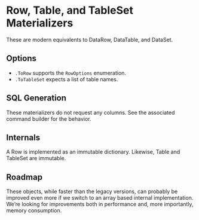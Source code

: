 ﻿# Row, Table, and TableSet Materializers

These are modern equivalents to DataRow, DataTable, and DataSet.

## Options

* `.ToRow` supports the `RowOptions` enumeration.
* `.ToTableSet` expects a list of table names.

## SQL Generation

These materializers do not request any columns. See the associated command builder for the behavior.

## Internals

A Row is implemented as an immutable dictionary. Likewise, Table and TableSet are immutable.

## Roadmap

These objects, while faster than the legacy versions, can probably be improved even more if we switch to an array based internal implementation. We’re looking for improvements both in performance and, more importantly, memory consumption.

